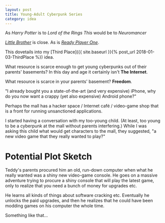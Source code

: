 ```yaml
---
layout: post
title: Young-Adult Cyberpunk Series
category: idea
---
```


As _Harry Potter_ is to _Lord of the Rings_
_This_ would be to _Neuromancer_

[_Little Brother_](http://craphound.com/littlebrother/download/) is close.
As is [_Ready Player One_](https://www.amazon.com/Ready-Player-One-Ernest-Cline/dp/0307887448).

This dovetails into my [Third Place]({{ site.baseurl }}{% post_url 2018-01-03-ThirdPlace %}) idea.

What resource is scarce enough to get young cyberpunks out of their parents' basements? In this day and age it certainly isn't **The Internet**.

What resource is scarce in your parents' basement? **Freedom**.

"I already bought you a state-of-the-art (and very expensive) iPhone, why do you now want a crappy (yet also expensive) Android phone?"

Perhaps the mall has a hacker space / Internet café / video-game shop that is a front for running unsanctioned applications.

I started having a conversation with my too-young child. (At least, too young to be a cyberpunk at the mall without parents interfering.) While I was asking this child what would get characters to the mall, they suggested, "a new video game that they really wanted to play?"

# Potential Plot Sketch
Teddy's parents procured him an old, run-down computer when what he really wanted was a shiny new video-game console. He goes on a massive adventure trying to procure a shiny console that will play the latest game, only to realize that you need a bunch of money for upgrades etc.

He learns all kinds of things about software cracking etc. Eventually he unlocks the paid upgrades, and then he realizes that he could have been modding games on his computer the whole time.

Something like that...
